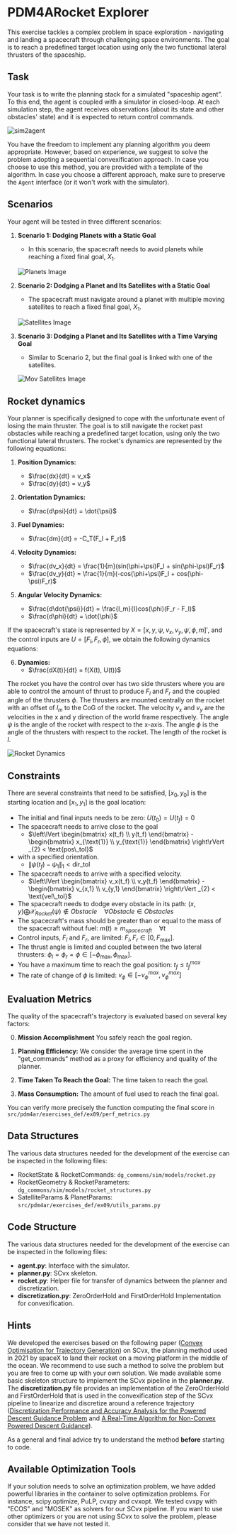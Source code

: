 # PDM4ARocket Explorer

This exercise tackles a complex problem in space exploration - navigating and landing a spacecraft through challenging
space environments.
The goal is to reach a predefined target location using only the two functional lateral thrusters of the spaceship.

## Task

Your task is to write the planning stack for a simulated "spaceship agent".
To this end, the agent is coupled with a simulator in closed-loop.
At each simulation step, the agent receives observations (about its state and other obstacles' state) and it is expected
to return control commands.

![sim2agent](https://user-images.githubusercontent.com/18750753/144580159-d4d29506-03b2-49b9-b4b8-3cde701cc7d4.png)

You have the freedom to implement any planning algorithm you deem appropriate.
However, based on experience, we suggest to solve the problem adopting a sequential convexification approach.
In case you choose to use this method, you are provided with a template of the algorithm.
In case you choose a different approach, make sure to preserve the `Agent` interface (or it won't work with the
simulator).

## Scenarios

Your agent will be tested in three different scenarios:

1. **Scenario 1: Dodging Planets with a Static Goal**
    - In this scenario, the spacecraft needs to avoid planets while reaching a fixed final goal, $X_1$.

   ![Planets Image](https://github.com/PDM4AR/exercises/assets/91316303/b8afdb04-2f5a-4236-bde7-09b26dcdfa4e)

2. **Scenario 2: Dodging a Planet and Its Satellites with a Static Goal**
    - The spacecraft must navigate around a planet with multiple moving satellites to reach a fixed final goal, $X_1$.

   ![Satellites Image](https://github.com/PDM4AR/exercises/assets/91316303/395d0a10-98ee-4a56-9cd3-7ce004c91bb5)

3. **Scenario 3: Dodging a Planet and Its Satellites with a Time Varying Goal**
    - Similar to Scenario 2, but the final goal is linked with one of the satellites.

   ![Mov Satellites Image](https://github.com/PDM4AR/exercises/assets/91316303/e775ad18-aa5e-4a83-bf16-b93aeff6c6b0)

## Rocket dynamics

Your planner is specifically designed to cope with the unfortunate event of losing the main thruster.
The goal is to still navigate the rocket past obstacles while reaching a predefined target location, using only the two
functional lateral thrusters.
The rocket's dynamics are represented by the following equations:

1. **Position Dynamics:**
    - $\frac{dx}{dt} = v_x$
    - $\frac{dy}{dt} = v_y$

2. **Orientation Dynamics:**
    - $\frac{d\psi}{dt} = \dot{\psi}$

3. **Fuel Dynamics:**
    - $\frac{dm}{dt} = -C_T(F_l + F_r)$

4. **Velocity Dynamics:**
    - $\frac{dv_x}{dt} = \frac{1}{m}(sin(\phi+\psi)F_l + sin(\phi-\psi)F_r)$
    - $\frac{dv_y}{dt} = \frac{1}{m}(-cos(\phi+\psi)F_l + cos(\phi-\psi)F_r)$

5. **Angular Velocity Dynamics:**
    - $\frac{d\dot{\psi}}{dt} = \frac{l_m}{I}cos(\phi)(F_r - F_l)$
    - $\frac{d\phi}{dt} = \dot{\phi}$

If the spacecraft's state is represented by $X = [x, y, \psi, v_x, v_y, \dot{\psi}, \phi, m]'$, and the control inputs
are $U = [F_l, F_r, \dot{\phi}]$, we obtain the following dynamics equations:

6. **Dynamics:**
    - $\frac{dX(t)}{dt} = f(X(t), U(t))$

The rocket you have the control over has two side thrusters where you are able to control the amount of thrust to
produce $F_l$ and $F_r$ and the coupled angle of the thrusters $\phi$. The thrusters are mounted centrally on the rocket
with an offset of $l_m$ to the CoG of the rocket. The velocity $v_x$ and $v_y$ are the velocities in the x and y
direction of the world frame respectively. The angle $\psi$ is the angle of the rocket with respect to the x-axis. The
angle $\phi$ is the angle of the thrusters with respect to the rocket. The length of the rocket is $l$.

![Rocket Dynamics](https://github.com/PDM4AR/exercises/assets/91316303/86052460-b0d7-4436-b4fa-6d12e913f931)

## Constraints

There are several constraints that need to be satisfied, [$x_0, y_0$] is the starting location and [$x_1, y_1$] is the goal location:

- The initial and final inputs needs to be zero: $U(t_0) = U(t_f) = 0$
- The spacecraft needs to arrive close to the goal
    - $\left\lVert \begin{bmatrix} x(t_f) \\ y(t_f) \end{bmatrix} - \begin{bmatrix} x_{\text{1}} \\ y_{\text{1}}
      \end{bmatrix} \right\rVert _{2} < \text{pos\_tol}$
- with a specified orientation.
    - $\left\lVert \psi(t_f) - \psi_{\text{1}} \right\rVert _{1} < \text{dir\_tol}$
- The spacecraft needs to arrive with a specified velocity.
    - $\left\lVert \begin{bmatrix} v_x(t_f) \\ v_y(t_f) \end{bmatrix} - \begin{bmatrix} v_{x,1} \\ v_{y,1}
      \end{bmatrix} \right\rVert _{2} < \text{vel\_tol}$
- The spacecraft needs to dodge every obstacle in its path: $(x, y) \bigoplus \mathcal{X}_{Rocket}(\psi) \notin Obstacle
  \quad \forall Obstacle \in Obstacles$
- The spacecraft's mass should be greater than or equal to the mass of the spacecraft without fuel: $m(t) \geq m_
  {spacecraft} \quad \forall t$
- Control inputs, $F_l$ and $F_r$, are limited: $F_l, F_r \in [0, F_{\text{max}}]$.
- The thrust angle is limited and coupled between the two lateral thrusters: $\phi_l=\phi_r=\phi
  \in [-\phi_{\text{max}}, \phi_{\text{max}}]$.
- You have a maximum time to reach the goal position: $t_f \leq t_f^{max}$
- The rate of change of $\phi$ is limited: $v_\phi \in [-v^{max}_ϕ ,v^{max}_ϕ ]$

## Evaluation Metrics

The quality of the spacecraft's trajectory is evaluated based on several key factors:

0. **Mission Accomplishment** You safely reach the goal region.

1. **Planning Efficiency:** We consider the average time spent in the "get_commands" method as a proxy for efficiency
   and quality of the planner.

2. **Time Taken To Reach the Goal:** The time taken to reach the goal.

3. **Mass Consumption:** The amount of fuel used to reach the final goal.

You can verify more precisely the function computing the final score in  `src/pdm4ar/exercises_def/ex09/perf_metrics.py`

## Data  Structures

The various data structures needed for the development of the exercise can be inspected in the following files:

- RocketState & RocketCommands: `dg_commons/sim/models/rocket.py`
- RocketGeometry & RocketParameters: `dg_commons/sim/models/rocket_structures.py`
- SatelliteParams & PlanetParams: `src/pdm4ar/exercises_def/ex09/utils_params.py`

## Code Structure

The various data structures needed for the development of the exercise can be inspected in the following files:

- **agent.py**: Interface with the simulator.
- **planner.py**: SCvx skeleton.
- **rocket.py**: Helper file for transfer of dynamics between the planner and discretization.
- **discretization.py**: ZeroOrderHold and FirstOrderHold Implementation for convexification.

## Hints

We developed the exercises based on the following
paper ([Convex Optimisation for Trajectory Generation](https://arxiv.org/pdf/2106.09125.pdf)) on SCvx, the planning
method used in 2021 by spaceX to land their rocket on a moving platform in the middle of the ocean. We recommend to use
such a method to solve the problem but you are free to come up with your own solution. We made available some basic
skeleton structure to implement the SCvx pipeline in the **planner.py**. The **discretization.py** file provides an
implementation of the ZeroOrderHold and FirstOrderHold that is used in the convexification step of the SCvx pipeline to
linearize and discretize around a reference
trajectory ([Discretization Performance and Accuracy Analysis for the Powered Descent Guidance Problem](https://www.researchgate.net/publication/330200259_Discretization_Performance_and_Accuracy_Analysis_for_the_Rocket_Powered_Descent_Guidance_Problem)
and [A Real-Time Algorithm  for Non-Convex Powered Descent Guidance](https://depts.washington.edu/uwrainlab/wordpress/wp-content/uploads/2020/01/AIAA_SciTech_2020.pdf)).

<!-- In the paper "A Real-Time Algorithm for Non-Convex Powered Descent Guidance" (https://depts.washington.edu/uwrainlab/wordpress/wp-content/uploads/2020/01/AIAA_SciTech_2020.pdf), you will find the use of \textit{Scaling Matrices} to scale states, inputs and parameters to produce numerically well-conditioned optimization problems. Our solution implementation only made use of scaling the parameters, not touching on states and inputs, and converged reliably. We recommend to use the same approach and  only introducing the normalization of states and inputs if you are facing numerical issues. -->

As a general and final advice try to understand the method **before** starting to code.

## Available Optimization Tools

If your solution needs to solve an optimization problem, we have added powerful libraries in the container to solve
optimization problems. For instance, scipy.optimize, PuLP, cvxpy and cvxopt. We tested cvxpy with "ECOS" and "MOSEK" as
solvers for our SCvx pipeline. If you want to use other optimizers or you are not using SCvx to solve the problem,
please consider that we have not tested it.

